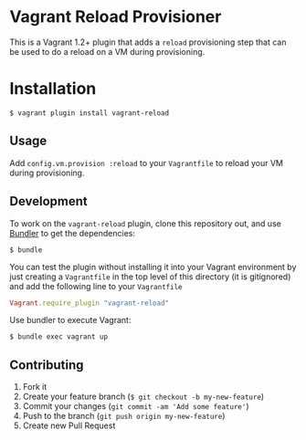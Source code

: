 # Vagrant Reload Provisioner

This is a Vagrant 1.2+ plugin that adds a `reload` provisioning step that can
be used to do a reload on a VM during provisioning.

# Installation

`$ vagrant plugin install vagrant-reload`

## Usage

Add `config.vm.provision :reload` to your `Vagrantfile` to reload your VM
during provisioning.

## Development

To work on the `vagrant-reload` plugin, clone this repository out, and use
[Bundler](http://gembundler.com) to get the dependencies:

    $ bundle

You can test the plugin without installing it into your Vagrant environment by 
just creating a `Vagrantfile` in the top level of this directory 
(it is gitignored) and add the following line to your `Vagrantfile` 

```ruby
Vagrant.require_plugin "vagrant-reload"
```
Use bundler to execute Vagrant:

    $ bundle exec vagrant up

## Contributing

1. Fork it
2. Create your feature branch (`$ git checkout -b my-new-feature`)
3. Commit your changes (`git commit -am 'Add some feature'`)
4. Push to the branch (`git push origin my-new-feature`)
5. Create new Pull Request
